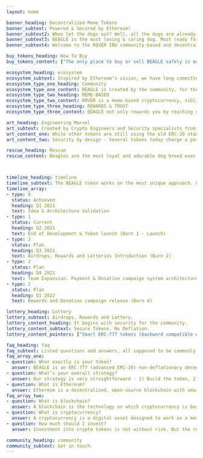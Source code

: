 ```yaml
---
layout: home

banner_heading: Decentralized Meme Tokens
banner_subtext: Powered & Secured by Ethereum!
banner_subtext2: Whoo let the dogs out? Well, all the dogs are already out, now it's time for BEAGLE to shine.
banner_subtext3: BEAGLE is the most loving & caring dog. Most ready for the moon spaceship! Your companion to the moon ride. Your only worry would be why did't you get more of BEAGLES...
banner_subtext4: Welcome to the ROVER INU community-based and decentralized project! Hop on, as we launch to the moon.

buy_tokens_heading: How To Buy
buy_tokens_content: ["The only place to buy or sell BEAGLE safely is on Uniswap. Beware of some scams with same token names.", "Step 1: Create a Wallet", "Step 2: Navigate to https://app.uniswap.org and connect your wallet", "Step 3: Buy some Ether (ETH)", "Step 4: Swap Ether for BEAGLE! The more the merrier.", "Step 5: HODL! Diamond hands will get most rewards and lotteries."]

ecosystem_heading: ecosystem
ecosystem_subtext: Inspired by Ethereum’s vision, we have long committed to the ideals of permissionless access, security, and immutability, all indespensable components for a future where anyone in the world can access financial services without fear of discrimination or counterparty risk.
ecosystem_type_one_heading: Community
ecosystem_type_one_content: BEAGLE is created by the community, for the community and is completely decentralized. Nicknamed the MOON COMPANION, loyal and compassionate BEAGLE will your companion to the moon ride. While you get your BEAGLEs, the BEAGLE engineers work hard to take BEAGLE to the moon and then beyond.
ecosystem_type_two_heading: MEME-BASED
ecosystem_type_two_content: ROVER is a meme-based cryptocurrency, sibling to DogeCoin and SHIBA, but with strong potential. It is a fully decentralized, community-based cryptocurrency. Although the token is considered to be a meme-token, we fully believe that BEAGLE will take you to the moon and beyond.
ecosystem_type_three_heading: REWARDS & TRUST
ecosystem_type_three_content: BEAGLE not only rewards you by reaching moon, but to gain more trust. BEAGLE will dig up treasures and lottery for you from time to time. BEAGLE engineers are tirelessly working to add these features. All you have to do is get your BEAGLEs and HODL.

art_heading: Engineering Marvel
art_subtext: Created by Crypto Engineers and Security specialists from across the world. BEAGLE is one of the most robust and secure ERC777 fungible token while remaining backward compatible with ERC-20.
art_content_one: While other tokens are still using the old ERC-20 standard, our team of engineers architected this token on ERC-777 standard. Which is future proof and allows our team to create new features for future updates.
art_content_two: Security by design - Several tokens today charge a percentage of fees per transaction which introduces vulnerabilities in the system. Based on our security research several millions have been stolen by hackers due to these insecure designs. Our security engineers designed new implementations to make the BEAGLE much more secure and robust.

rescue_heading: Rescue
rescue_content: Beagles are the most loyal and adorable dog breed ever. They always scooch in with you everywhere and want to be with you all the time. They love pleasing their masters.



timeline_heading: timeline
timeline_subtext: The BEAGLE token works on the most unique approach. For every transaction some amount of tokens are committed to donation and rewards pool from the preset Reservoir account. BEAGLE owners are never charged even a single token and reieve a ton for rewards for buying and holding more and more BEAGLES.
timeline_array:
- type: 0
  status: Achieved
  heading: Q1 2021
  text: Idea & Architecture Validation
- type: 1
  status: Current
  heading: Q2 2021
  text: End of Development & Token launch (Burn 1 - Launch)
- type: 2
  status: Plan
  heading: Q3 2021
  text: Airdrops, Rewards and Lotteries Introduction (Burn 2)
- type: 2
  status: Plan
  heading: Q4 2021
  text: Team Expansion. Payment & Donation campaign system architecture (Burn 3)
- type: 2
  status: Plan
  heading: Q1 2022
  text: Rewards and Donation campaign release (Burn 4)

lottery_heading: Lottery
lottery_subtext: Airdrops, Rewards and Lottery.
lottery_content_heading: It begins with security for the community.
lottery_content_subtext: Secure Tokens. No Deflation.
lottery_content_pointers: ["Smart ERC-777 tokens (backword compatible with ERC-20)", "Secure by design", "No hideen fees", "4 Partial burns to inflate the token", "Airdrops, rewards and lotteries"]

faq_heading: faq
faq_subtext: Listed questions and answers, all supposed to be commonly asked in cryptocurrency, and tokens in Ethereum network.
faq_array_one:
- question: What exactly is your token?
  answer: BEAGLE is an ERC-777 (advanced ERC-20) non-deflationary decentralized token that runs on Ethereum blockchain. Its a currency derived from memes community and following the footsteps of DogeCoin and SHIBA tokens. BEAGLE thrives on HODL. Diamond hands will go beyond the moon. These tokens can be exchanged on Uniswap for Ether (ETH) or any other ERC token.
- question: What’s your overall strategy?
  answer: Our strategy is very straightforward - 1) Build the token, 2) Launch the token and build a community, 3) Build algorithms for rewards and lotteries distribution; 4) Build voting mechanisms for community to vote in for the rewards ideas and implementation; 5) distribute the rewards until the Reservoiur gets empty. 6) <HASH-TAg>HODL and burn every quarter to inflate the token value. <HASH-TAg>ToTheMoon
- question: What is Ethereum?
  answer: Ethereum is a decentralized, open-source blockchain with smart contract functionality. Ether (ETH) is the native cryptocurrency of the platform. It is the second-largest cryptocurrency by market capitalization. Ethereum is the most actively used blockchain. Find out more at https://ethereum.org/
faq_array_two:
- question: What is blockchain?
  answer: A blockchain is the technology on which cryptocurrency is based. A blockchain is basically a continuously growing list of records called blocks that are linked and secured using cryptography.
- question: What is cryptocurrency?
  answer: A cryptocurrency is a digital asset designed to work as a medium of exchange that uses cryptography to secure its transactions, to control the creation of additional units, and to verify the transfer of assets.
- question: How much should I invest?
  answer: Investment into crypto tokens is not without risk. But the recent market of meme-tokens is sky rocketing. So, just hop on. We have a commitment to make people wish if they'd bought more tokens. And always, never take financial advice without doing your own research. You can research us on http://etherscan.io and http://coinmarketcap.com. If you need more help, please reachout to us on Twitter or Reddit.

community_heading: community
community_subtext: Get in touch.
---
```

